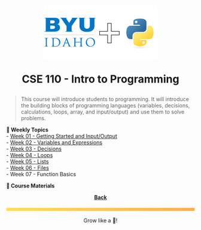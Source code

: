 <h1 align="center">
    <img 
        alt="BYU-Idaho"
        title="BYU-Idaho Logo" 
        src="./../cse-110/.github/assets/logo-py.svg" 
        width="60%"
    />

CSE 110 - Intro to Programming
</h1>

> This course will introduce students to programming. It will introduce the building blocks of programming languages (variables, decisions, calculations, loops, array, and input/output) and use them to solve problems.


<b> 📆 Weekly Topics</b><br>
    - [Week 01 - Getting Started and Input/Output](/web-and-computer-programming/cse-110/week-1/README.md) <br>
    - [Week 02 - Variables and Expressions](/web-and-computer-programming/cse-110/week-2/README.md) <br>
    - [Week 03 - Decisions](/web-and-computer-programming/cse-110/week-3/README.md)<br>
    - [Week 04 - Loops](/web-and-computer-programming/cse-110/week-4/README.md) <br>
    - [Week 05 - Lists](/web-and-computer-programming/cse-110/week-5/README.md) <br>
    - [Week 06 - Files](/web-and-computer-programming/cse-110/week-6/README.md) <br>
    - <a src="./cse-110/week-7">Week 07 - Function Basics</a><br>
</details>

<b><a src="https://byui-cse.github.io/cse110-course/"> 📖 Course Materials</a></b>

<div align="center">

<b>[Back](/web-and-computer-programming/README.md)</b>

</div>

<img src="./../../.github/assets/gradient-bar.svg" width="100%" height="8px"/>
<p align="center">Grow like a 🌳!</p>
